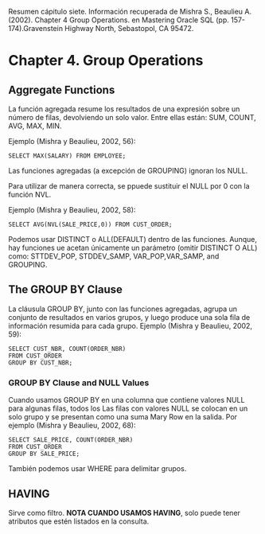 Resumen cápitulo siete.
Información recuperada de Mishra S., Beaulieu A. (2002). Chapter 4 Group Operations. en Mastering Oracle SQL (pp. 157-174).Gravenstein Highway North, Sebastopol, CA 95472. 		

# Chapter 4. Group Operations

## Aggregate Functions

La función agregada resume los resultados de una expresión sobre un número de filas, devolviendo un solo valor. Entre ellas están: SUM, COUNT, AVG, MAX,  MIN.

Ejemplo (Mishra y Beaulieu, 2002, 56):

```
SELECT MAX(SALARY) FROM EMPLOYEE;

```

Las funciones agregadas (a excepción de GROUPING) ignoran los NULL.

Para utilizar de manera correcta, se ppuede sustituir el NULL por 0 con la función NVL.

Ejemplo (Mishra y Beaulieu, 2002, 58):

```
SELECT AVG(NVL(SALE_PRICE,0)) FROM CUST_ORDER;
```

Podemos usar DISTINCT o ALL(DEFAULT) dentro de las funciones.
Aunque, hay funciones ue acetan únicamente un parámetro (omitir DISTINCT O ALL) como: STTDEV\_POP, STDDEV\_SAMP, VAR\_POP,VAR\_SAMP, and GROUPING.


## The GROUP BY Clause

La cláusula GROUP BY, junto con las funciones agregadas, agrupa un conjunto de resultados en
varios grupos, y luego produce una sola fila de información resumida para cada grupo.
Ejemplo (Mishra y Beaulieu, 2002, 59):

```
SELECT CUST_NBR, COUNT(ORDER_NBR)
FROM CUST_ORDER
GROUP BY CUST_NBR;

```

### GROUP BY Clause and NULL Values

Cuando usamos GROUP BY en una columna que contiene valores NULL para algunas filas, todos los
Las filas con valores NULL se colocan en un solo grupo y se presentan como una suma
Mary Row en la salida. Por ejemplo (Mishra y Beaulieu, 2002, 68):
```
SELECT SALE_PRICE, COUNT(ORDER_NBR)
FROM CUST_ORDER
GROUP BY SALE_PRICE;

```

También podemos usar WHERE para delimitar grupos.



## HAVING
Sirve como filtro.
**NOTA CUANDO USAMOS HAVING**, solo puede tener atributos que estén listados en la consulta.










